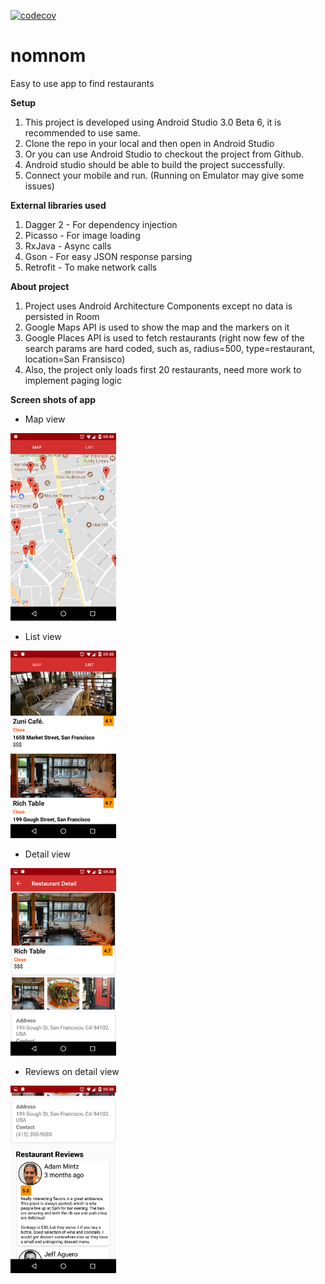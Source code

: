 [![codecov](https://codecov.io/gh/rishirajrandive/nomnom/branch/master/graph/badge.svg)](https://codecov.io/gh/rishirajrandive/nomnom)

# nomnom
Easy to use app to find restaurants

**Setup**

1. This project is developed using Android Studio 3.0 Beta 6, it is recommended to use same.
2. Clone the repo in your local and then open in Android Studio
3. Or you can use Android Studio to checkout the project from Github.
4. Android studio should be able to build the project successfully.
5. Connect your mobile and run. (Running on Emulator may give some issues)


**External libraries used**

1. Dagger 2 - For dependency injection
2. Picasso - For image loading
3. RxJava - Async calls
4. Gson - For easy JSON response parsing
5. Retrofit - To make network calls

**About project**
1. Project uses Android Architecture Components except no data is persisted in Room
2. Google Maps API is used to show the map and the markers on it
3. Google Places API is used to fetch restaurants (right now few of the search params are hard coded, such as,
radius=500, type=restaurant, location=San Fransisco)
3. Also, the project only loads first 20 restaurants, need more work to implement paging logic


**Screen shots of app**

* Map view

<img height="300" src="https://raw.githubusercontent.com/rishirajrandive/nomnom/master/screenshots/map.png" alt="Map"/>

* List view

<img height="300" src="https://raw.githubusercontent.com/rishirajrandive/nomnom/master/screenshots/list.png" alt="List"/>

* Detail view

<img height="300" src="https://raw.githubusercontent.com/rishirajrandive/nomnom/master/screenshots/detail1.png" alt="detail"/>

* Reviews on detail view

<img height="300" src="https://raw.githubusercontent.com/rishirajrandive/nomnom/master/screenshots/detail2.png" alt="detail1"/>


